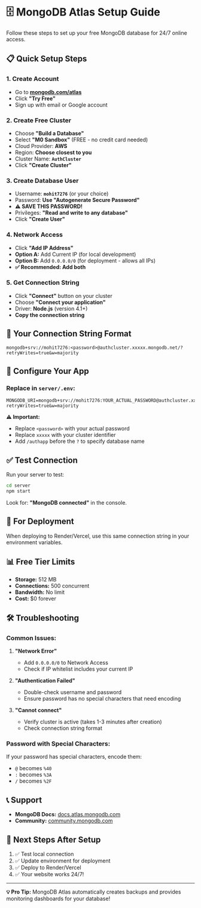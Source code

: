 # 🗄️ MongoDB Atlas Setup Guide

Follow these steps to set up your free MongoDB database for 24/7 online access.

## 📋 Quick Setup Steps

### 1. Create Account
- Go to **[mongodb.com/atlas](https://mongodb.com/atlas)**
- Click **"Try Free"**
- Sign up with email or Google account

### 2. Create Free Cluster
- Choose **"Build a Database"**
- Select **"M0 Sandbox"** (FREE - no credit card needed)
- Cloud Provider: **AWS**
- Region: **Choose closest to you**
- Cluster Name: **`AuthCluster`**
- Click **"Create Cluster"**

### 3. Create Database User
- Username: **`mohit7276`** (or your choice)
- Password: **Use "Autogenerate Secure Password"** 
- **⚠️ SAVE THIS PASSWORD!**
- Privileges: **"Read and write to any database"**
- Click **"Create User"**

### 4. Network Access
- Click **"Add IP Address"**
- **Option A:** Add Current IP (for local development)
- **Option B:** Add `0.0.0.0/0` (for deployment - allows all IPs)
- **✅ Recommended: Add both**

### 5. Get Connection String
- Click **"Connect"** button on your cluster
- Choose **"Connect your application"**
- Driver: **Node.js** (version 4.1+)
- **Copy the connection string**

## 🔗 Your Connection String Format
```
mongodb+srv://mohit7276:<password>@authcluster.xxxxx.mongodb.net/?retryWrites=true&w=majority
```

## 🔧 Configure Your App

### Replace in `server/.env`:
```env
MONGODB_URI=mongodb+srv://mohit7276:YOUR_ACTUAL_PASSWORD@authcluster.xxxxx.mongodb.net/authapp?retryWrites=true&w=majority
```

**⚠️ Important:**
- Replace `<password>` with your actual password
- Replace `xxxxx` with your cluster identifier
- Add `/authapp` before the `?` to specify database name

## ✅ Test Connection

Run your server to test:
```bash
cd server
npm start
```

Look for: **"MongoDB connected"** in the console.

## 🚀 For Deployment

When deploying to Render/Vercel, use this same connection string in your environment variables.

## 📊 Free Tier Limits
- **Storage:** 512 MB
- **Connections:** 500 concurrent
- **Bandwidth:** No limit
- **Cost:** $0 forever

## 🛠️ Troubleshooting

### Common Issues:

1. **"Network Error"**
   - Add `0.0.0.0/0` to Network Access
   - Check if IP whitelist includes your current IP

2. **"Authentication Failed"**
   - Double-check username and password
   - Ensure password has no special characters that need encoding

3. **"Cannot connect"**
   - Verify cluster is active (takes 1-3 minutes after creation)
   - Check connection string format

### Password with Special Characters:
If your password has special characters, encode them:
- `@` becomes `%40`
- `:` becomes `%3A`
- `/` becomes `%2F`

## 📞 Support
- **MongoDB Docs:** [docs.atlas.mongodb.com](https://docs.atlas.mongodb.com)
- **Community:** [community.mongodb.com](https://community.mongodb.com)

## 🎯 Next Steps After Setup
1. ✅ Test local connection
2. ✅ Update environment for deployment
3. ✅ Deploy to Render/Vercel
4. ✅ Your website works 24/7!

---

**💡 Pro Tip:** MongoDB Atlas automatically creates backups and provides monitoring dashboards for your database!
